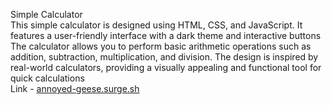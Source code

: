 Simple Calculator<br>
This simple calculator is designed using HTML, CSS, and JavaScript. It features a user-friendly interface with a dark theme and interactive buttons
The calculator allows you to perform basic arithmetic operations such as addition, subtraction, multiplication, and division.
The design is inspired by real-world calculators, providing a visually appealing and functional tool for quick calculations<br>
Link - [annoyed-geese.surge.sh ](https://annoyed-geese.surge.sh/)

